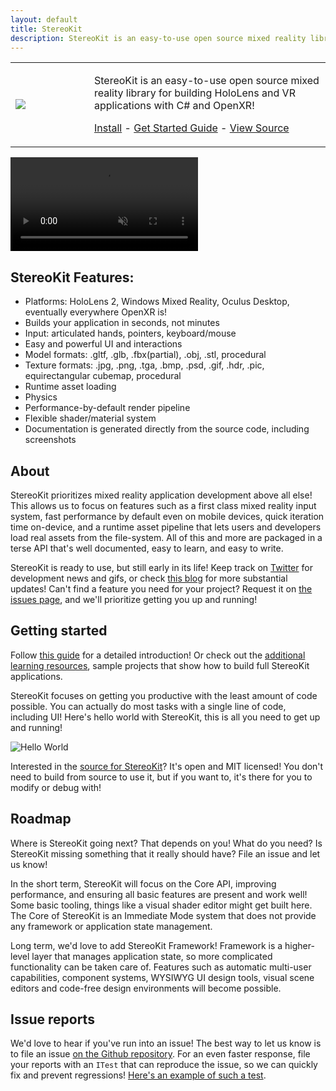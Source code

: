 ```yaml
---
layout: default
title: StereoKit
description: StereoKit is an easy-to-use open source mixed reality library for building HoloLens and VR applications with C# and OpenXR!
---
```

<table style="max-width:34em;">
<tr><td style="width:25%;">
<img src="{{site.url}}/img/StereoKitLogoLight.svg" />
</td><td><p>StereoKit is an easy-to-use open source mixed reality library for building HoloLens and VR applications with C# and OpenXR!</p><p><a href="https://marketplace.visualstudio.com/items?itemName=NickKlingensmith.StereoKitTemplates">Install</a> - <a href="{{site.url}}/Pages/Guides/Getting-Started.html">Get Started Guide</a> - <a href="https://github.com/maluoi/StereoKit/">View Source</a></p></td></tr></table>

<video autoplay loop muted><source src='{{site.url}}/img/SKHighlightReel.mp4' type='video/mp4'>Your browser doesn't seem to play .mp4s!</video>

## StereoKit Features:

- Platforms: HoloLens 2, Windows Mixed Reality, Oculus Desktop, eventually everywhere OpenXR is!
- Builds your application in seconds, not minutes
- Input: articulated hands, pointers, keyboard/mouse
- Easy and powerful UI and interactions
- Model formats: .gltf, .glb, .fbx(partial), .obj, .stl, procedural
- Texture formats: .jpg, .png, .tga, .bmp, .psd, .gif, .hdr, .pic, equirectangular cubemap, procedural
- Runtime asset loading
- Physics
- Performance-by-default render pipeline
- Flexible shader/material system
- Documentation is generated directly from the source code, including screenshots

## About

StereoKit prioritizes mixed reality application development above all else! This allows us to focus on features such as a first class mixed reality input system, fast performance by default even on mobile devices, quick iteration time on-device, and a runtime asset pipeline that lets users and developers load real assets from the file-system. All of this and more are packaged in a terse API that's well documented, easy to learn, and easy to write.

StereoKit is ready to use, but still early in its life! Keep track on [Twitter](https://twitter.com/koujaku/) for development news and gifs, or check [this blog](https://playdeck.net/project/stereokit) for more substantial updates! Can't find a feature you need for your project? Request it on [the issues page](https://github.com/maluoi/StereoKit/issues), and we'll prioritize getting you up and running!

## Getting started

Follow [this guide]({{site.url}}/Pages/Guides/Getting-Started.html) for a detailed introduction! Or check out the [additional learning resources]({{site.url}}/Pages/Guides/Learning-Resources.html), sample projects that show how to build full StereoKit applications.

StereoKit focuses on getting you productive with the least amount of code possible. You can actually do most tasks with a single line of code, including UI! Here's hello world with StereoKit, this is all you need to get up and running!

![Hello World]({{site.url}}/img/StereoKitMin.gif)

Interested in the [source for StereoKit](https://github.com/maluoi/StereoKit)? It's open and MIT licensed! You don't need to build from source to use it, but if you want to, it's there for you to modify or debug with!

## Roadmap

Where is StereoKit going next? That depends on you! What do you need? Is StereoKit missing something that it really should have? File an issue and let us know!

In the short term, StereoKit will focus on the Core API, improving performance, and ensuring all basic features are present and work well! Some basic tooling, things like a visual shader editor might get built here. The Core of StereoKit is an Immediate Mode system that does not provide any framework or application state management.

Long term, we'd love to add StereoKit Framework! Framework is a higher-level layer that manages application state, so more complicated functionality can be taken care of. Features such as automatic multi-user capabilities, component systems, WYSIWYG UI design tools, visual scene editors and code-free design environments will become possible.

## Issue reports

We'd love to hear if you've run into an issue! The best way to let us know is to file an issue [on the Github repository](https://github.com/maluoi/StereoKit/issues). For an even faster response, file your reports with an `ITest` that can reproduce the issue, so we can quickly fix and prevent regressions! [Here's an example of such a test](https://github.com/maluoi/StereoKit/blob/develop/Examples/StereoKitTest/Tests/TestTextureCrash.cs).